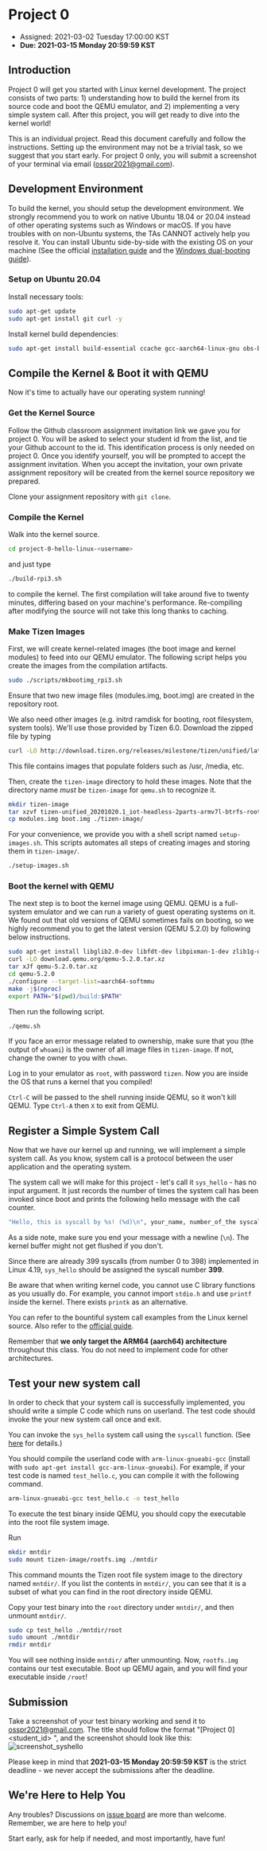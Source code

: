 # Project 0


* Assigned: 2021-03-02 Tuesday 17:00:00 KST
* **Due: 2021-03-15 Monday 20:59:59 KST**

## Introduction

Project 0 will get you started with Linux kernel development. The project consists of two parts: 1) understanding how to build the kernel from its source code and boot the QEMU emulator, and 2) implementing a very simple system call. After this project, you will get ready to dive into the kernel world!

This is an individual project. Read this document carefully and follow the instructions. Setting up the environment may not be a trivial task, so we suggest that you start early. For project 0 only, you will submit a screenshot of your terminal via email ([osspr2021@gmail.com](mailto:osspr2021@gmail.com)).

## Development Environment

To build the kernel, you should setup the development environment. We strongly recommend you to work on native Ubuntu 18.04 or 20.04 instead of other operating systems such as Windows or macOS. If you have troubles with on non-Ubuntu systems, the TAs CANNOT actively help you resolve it. You can install Ubuntu side-by-side with the existing OS on your machine (See the official [installation guide](https://help.ubuntu.com/lts/installation-guide/amd64/index.html) and the [Windows dual-booting guide](https://help.ubuntu.com/community/WindowsDualBoot)).

### Setup on Ubuntu 20.04

Install necessary tools:
```bash
sudo apt-get update
sudo apt-get install git curl -y
```

Install kernel build dependencies:
```bash
sudo apt-get install build-essential ccache gcc-aarch64-linux-gnu obs-build pv flex bison libssl-dev bv dosfstools kmod -y
```

## Compile the Kernel & Boot it with QEMU

Now it's time to actually have our operating system running!

### Get the Kernel Source

Follow the Github classroom assignment invitation link we gave you for project 0. You will be asked to select your student id from the list, and tie your Github account to the id. This identification process is only needed on project 0. Once you identify yourself, you will be prompted to accept the assignment invitation. When you accept the invitation, your own private assignment repository will be created from the kernel source repository we prepared.

Clone your assignment repository with `git clone`.

### Compile the Kernel

Walk into the kernel source.
```bash
cd project-0-hello-linux-<username>
```

and just type
```bash
./build-rpi3.sh
```
to compile the kernel. The first compilation will take around five to twenty minutes, differing based on your machine's performance. Re-compiling after modifying the source will not take this long thanks to caching.

### Make Tizen Images

First, we will create kernel-related images (the boot image and kernel modules) to feed into our QEMU emulator. The following script helps you create the images from the compilation artifacts. 
```bash
sudo ./scripts/mkbootimg_rpi3.sh
```
Ensure that two new image files (modules.img, boot.img) are created in the repository root.

We also need other images (e.g. initrd ramdisk for booting, root filesystem, system tools). We'll use those provided by Tizen 6.0. Download the zipped file by typing
```bash
curl -LO http://download.tizen.org/releases/milestone/tizen/unified/latest/images/standard/iot-headless-2parts-armv7l-btrfs-rootfs-rpi/tizen-unified_20201020.1_iot-headless-2parts-armv7l-btrfs-rootfs-rpi.tar.gz
```
This file contains images that populate folders such as /usr, /media, etc. 

Then, create the `tizen-image` directory to hold these images. Note that the directory name _must_ be `tizen-image` for `qemu.sh` to recognize it.

```bash
mkdir tizen-image
tar xzvf tizen-unified_20201020.1_iot-headless-2parts-armv7l-btrfs-rootfs-rpi.tar.gz -C ./tizen-image/
cp modules.img boot.img ./tizen-image/
```

For your convenience, we provide you with a shell script named `setup-images.sh`. This scripts automates all steps of creating images and storing them in `tizen-image/`. 
```bash
./setup-images.sh
```

### Boot the kernel with QEMU

The next step is to boot the kernel image using QEMU. QEMU is a full-system emulator and we can run a variety of guest operating systems on it. 
We found out that old versions of QEMU sometimes fails on booting, so we highly recommend you to get the latest version (QEMU 5.2.0) by following below instructions. 

```bash
sudo apt-get install libglib2.0-dev libfdt-dev libpixman-1-dev zlib1g-dev ninja-build -y
curl -LO download.qemu.org/qemu-5.2.0.tar.xz
tar xJf qemu-5.2.0.tar.xz
cd qemu-5.2.0
./configure --target-list=aarch64-softmmu
make -j$(nproc)
export PATH="$(pwd)/build:$PATH"
```

Then run the following script.
```bash
./qemu.sh
```
If you face an error message related to ownership, make sure that you (the output of `whoami`) is the owner of all image files in `tizen-image`. If not, change the owner to you with `chown`.

Log in to your emulator as `root`, with password `tizen`. Now you are inside the OS that runs a kernel that you compiled!

`Ctrl-C` will be passed to the shell running inside QEMU, so it won't kill QEMU. Type `Ctrl-A` then `X` to exit from QEMU.


## Register a Simple System Call 

Now that we have our kernel up and running, we will implement a simple system call. As you know, system call is a protocol between the user application and the operating system.

The system call we will make for this project - let's call it `sys_hello` - has no input argument. It just records the number of times the system call has been invoked since boot and prints the following hello message with the call counter.

```bash
"Hello, this is syscall by %s! (%d)\n", your_name, number_of_the syscall_called.
```

As a side note, make sure you end your message with a newline (`\n`). The kernel buffer might not get flushed if you don't.

Since there are already 399 syscalls (from number 0 to 398) implemented in Linux 4.19, `sys_hello` should be assigned the syscall number **399**. 

Be aware that when writing kernel code, you cannot use C library functions as you usually do. For example, you cannot import `stdio.h` and use `printf` inside the kernel. There exists `printk` as an alternative.

You can refer to the bountiful system call examples from the Linux kernel source. Also refer to the [official guide](https://www.kernel.org/doc/html/v4.19/process/adding-syscalls.html).

Remember that **we only target the ARM64 (aarch64) architecture** throughout this class. You do not need to implement code for other architectures. 

## Test your new system call

In order to check that your system call is successfully implemented, you should write a simple C code which runs on userland. The test code should invoke the your new system call once and exit.

You can invoke the `sys_hello` system call using the `syscall` function. (See [here](https://linux.die.net/man/2/syscall) for details.)

You should compile the userland code with `arm-linux-gnueabi-gcc` (install with `sudo apt-get install gcc-arm-linux-gnueabi`). For example, if your test code is named `test_hello.c`, you can compile it with the following command.

```bash
arm-linux-gnueabi-gcc test_hello.c -o test_hello
```
To execute the test binary inside QEMU, you should copy the executable into the root file system image.

Run
```bash
mkdir mntdir
sudo mount tizen-image/rootfs.img ./mntdir
```

This command mounts the Tizen root file system image to the directory named `mntdir/`. If you list the contents in `mntdir/`, you can see that it is a subset of what you can find in the root directory inside QEMU.

Copy your test binary into the `root` directory under `mntdir/`, and then unmount `mntdir/`. 
```bash
sudo cp test_hello ./mntdir/root
sudo umount ./mntdir
rmdir mntdir
```
You will see nothing inside `mntdir/` after unmounting. Now, `rootfs.img` contains our test executable.
Boot up QEMU again, and you will find your executable inside `/root`!

## Submission

Take a screenshot of your test binary working and send it to [osspr2021@gmail.com](mailto:osspr2021@gmail.com). The title should follow the format "[Project 0] <student_id> <name>", and the screenshot should look like this:
![screenshot_syshello](/doc/assets/syshello_example.png)

Please keep in mind that **2021-03-15 Monday 20:59:59 KST** is the strict deadline - we never accept the submissions after the deadline.


## We're Here to Help You

Any troubles? Discussions on [issue board](https://github.com/swsnu/osspr2021/issues) are more than welcome. Remember, we are here to help you!

Start early, ask for help if needed, and most importantly, have fun!
